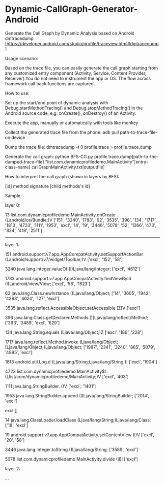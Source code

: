 # Dynamic-CallGraph-Generator-Android
Generate the Call Graph by Dynamic Analysis based on Android dmtracedump [https://developer.android.com/studio/profile/traceview.html#dmtracedump]

Usage scenario:

Based on the trace file, you can easily generate the call graph starting from any customized entry component (Activity, Service, Content Provider, Receiver).You do not need to instrument the app or OS. The flow across framework call back functions are captured.    

How to use:

  Set up the start/end point of dynamic analysis with Debug.startMethodTracing() and Debug.stopMethodTracing() in the Android source code, e.g. onCreate(), onDestroy() of an Activity.
  
  Execute the app, manually or automatically with tools like monkey
  
  Collect the generated trace file from the phone: adb pull path-to-trace-file-on device
  
  Dump the trace file: dmtracedump -t 0 profile.trace > profile.trace.dump
  
  Generate the call graph: python BFS-CG.py profile.trace.dump[path-to-the-dumped-trace-file] "list.com.dynamicprofiledemo.MainActivity"[entry-class-name] callGraphMainActivity.txt[outputfile]

How to interpret the call graph (shown in layers by BFS):

[id]  method signature [child methods's id]

Sample:

layer 0:

13      list.com.dynamicprofiledemo.MainActivity.onCreate (Landroid/os/Bundle;)V        ['151', '3240', '1783', '62', '3535', '396', '134', '1717', '1813', '4723', '1111', '1953', 'excl', '14', '19', '3446', '5078', '52', '1366', '473', '824', '418', '2511']

----------------------------------------------------

layer 1:

151     android.support.v7.app.AppCompatActivity.setSupportActionBar (Landroid/support/v7/widget/Toolbar;)V     ['excl', '152', '58']

3240    java.lang.Integer.valueOf (I)Ljava/lang/Integer;        ['excl', '4612']

1783    android.support.v7.app.AppCompatActivity.findViewById (I)Landroid/view/View;    ['excl', '58', '1823']

62      java.lang.Class.newInstance ()Ljava/lang/Object;        ['14', '3605', '1942', '4293', '4024', '127', 'excl']

3535    java.lang.reflect.AccessibleObject.setAccessible (Z)V   ['excl']

396     java.lang.Class.getDeclaredMethods ()[Ljava/lang/reflect/Method;        ['393', '3489', 'excl', '629']

134     java.lang.String.equals (Ljava/lang/Object;)Z   ['excl', '189', '228']

1717    java.lang.reflect.Method.invoke (Ljava/lang/Object;[Ljava/lang/Object;)Ljava/lang/Object;       ['1987', '2341', '3240', '865', 
'5079', '4995', 'excl']


1813    android.util.Log.d (Ljava/lang/String;Ljava/lang/String;)I      ['excl', '1904']

4723    list.com.dynamicprofiledemo.MainActivity$1.<init> (Llist/com/dynamicprofiledemo/MainActivity;)V ['excl', '403']

1111    java.lang.StringBuilder.<init> ()V      ['excl', '1401']

1953    java.lang.StringBuilder.append (I)Ljava/lang/StringBuilder;     ['2014', 'excl']

excl            []

14      java.lang.ClassLoader.loadClass (Ljava/lang/String;)Ljava/lang/Class;   ['18', 'excl']

19      android.support.v7.app.AppCompatActivity.setContentView (I)V    ['excl', '20', '58']

3446    java.lang.Integer.toString ()Ljava/lang/String; ['3589', 'excl']

5078    list.com.dynamicprofiledemo.MainActivity.divide (II)I   ['excl']

layer 2:

...
